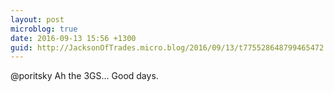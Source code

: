 ```yaml
---
layout: post
microblog: true
date: 2016-09-13 15:56 +1300
guid: http://JacksonOfTrades.micro.blog/2016/09/13/t775528648799465472.html
---
```

@poritsky Ah the 3GS... Good days.
